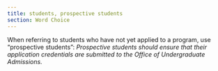 ```yaml
---
title: students, prospective students
section: Word Choice
---
```

When referring to students who have not yet applied to a program, use “prospective students”: _Prospective students should ensure that their application credentials are submitted to the Office of Undergraduate Admissions._

